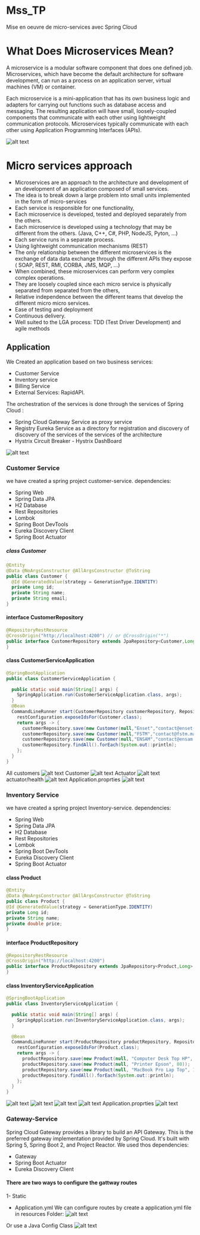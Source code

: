 # Mss_TP
Mise en oeuvre de micro-services avec Spring Cloud
# What Does Microservices Mean?

A microservice is a modular software component that does one defined job. Microservices, which have become the default architecture for software development, can run as a process on an application server, virtual machines (VM) or container.

Each microservice is a mini-application that has its own business logic and adapters for carrying out functions such as database access and messaging. The resulting application will have small, loosely-coupled components that communicate with each other using lightweight communication protocols. Microservices typically communicate with each other using Application Programming Interfaces (APIs).

![alt text](https://user-images.githubusercontent.com/56096031/139155851-ad576cbd-8e74-4c45-9f28-50757bf28ce7.PNG)
# Micro services approach
- Microservices are an approach to the architecture and development of an
development of an application composed of small services.
- The idea is to break down a large problem into small units
  implemented in the form of micro-services
- Each service is responsible for one functionality,
- Each microservice is developed, tested and deployed
  separately from the others.
- Each microservice is developed using a technology that may be different from the others.
  (Java, C++, C#, PHP, NodeJS, Pyton,
  ...)
- Each service runs in a separate process.
- Using lightweight communication mechanisms (REST)
- The only relationship between the different microservices is the exchange of data
  data exchange through the different APIs they expose (
  SOAP, REST, RMI, CORBA, JMS, MQP, ...)
- When combined, these microservices can perform very complex
  complex operations.
- They are loosely coupled since
  each micro service is physically separated from
  separated from the others,
- Relative independence between the different
  teams that develop the different micro
  micro services.
- Ease of testing and deployment
- Continuous delivery.
- Well suited to the LGA process: TDD
  (Test Driver Development) and
  agile methods

## Application
We Created an application based on two business services:
  - Customer Service
  - Inventory service
  - Billing Service
  - External Services: RapidAPI.

The orchestration of the services is done through the
  services of Spring Cloud :
  - Spring Cloud Gateway Service as proxy service
  - Registry Eureka Service as a directory for registration and discovery of
  discovery of the services of the services of the architecture
  - Hystrix Circuit Breaker - Hystrix DashBoard

![alt text](https://user-images.githubusercontent.com/56096031/139157359-27b4acdd-9914-469c-bad1-7da06ee099ea.PNG)
### Customer Service
we have created a spring project customer-service.
dependencies:
- Spring Web 
- Spring Data JPA
- H2 Database 
- Rest Repositories 
- Lombok 
- Spring Boot DevTools
- Eureka Discovery Client
- Spring Boot Actuator
##### class Customer
```java
@Entity
@Data @NoArgsConstructor @AllArgsConstructor @ToString
public class Customer {
  @Id @GeneratedValue(strategy = GenerationType.IDENTITY)
  private Long id;
  private String name;
  private String email;
}
```
#### interface CustomerRepository
```java
@RepositoryRestResource
@CrossOrigin("http://localhost:4200") // or @CrossOrigin("*")
public interface CustomerRepository extends JpaRepository<Customer,Long> {
}
```
#### class CustomerServiceApplication
```java
@SpringBootApplication
public class CustomerServiceApplication {

  public static void main(String[] args) {
    SpringApplication.run(CustomerServiceApplication.class, args);
  }
  @Bean
  CommandLineRunner start(CustomerRepository customerRepository, RepositoryRestConfiguration restConfiguration){
    restConfiguration.exposeIdsFor(Customer.class);
    return args -> {
      customerRepository.save(new Customer(null,"Enset","contact@enset-media.ma"));
      customerRepository.save(new Customer(null,"FSTM","contact@fstm.ma"));
      customerRepository.save(new Customer(null,"ENSAM","contact@ensam.ma"));
      customerRepository.findAll().forEach(System.out::println);
    };
  }
}
```
All customers
![alt text](https://user-images.githubusercontent.com/56096031/139273464-08c5b2e6-3290-4133-8b40-5b1b35bd1320.PNG)
Customer
![alt text](https://user-images.githubusercontent.com/56096031/139273680-833d132a-d648-40cd-9a37-9c72f8af5bc0.PNG)
Actuator
![alt text](https://user-images.githubusercontent.com/56096031/139273799-da28d8cc-7adb-44e2-a1cd-211e7b5fa518.PNG)
actuator/health
![alt text](https://user-images.githubusercontent.com/56096031/139273869-ac367121-7fd9-4ebf-9da5-fd85eb320b9d.PNG)
Application.proprties
![alt text](https://user-images.githubusercontent.com/56096031/139323900-54feec5b-2de1-4053-b8ed-dbd3e6fe3548.PNG)
### Inventory Service
we have created a spring project Inventory-service.
dependencies:
- Spring Web
- Spring Data JPA
- H2 Database
- Rest Repositories
- Lombok
- Spring Boot DevTools
- Eureka Discovery Client
- Spring Boot Actuator
#### class Product
```java
@Entity
@Data @NoArgsConstructor @AllArgsConstructor @ToString
public class Product {
@Id @GeneratedValue(strategy = GenerationType.IDENTITY)
private Long id;
private String name;
private double price;
}
```
#### interface ProductRepository
```java
@RepositoryRestResource
@CrossOrigin("http://localhost:4200")
public interface ProductRepository extends JpaRepository<Product,Long> {
}
```
#### class InventoryServiceApplication
```java
@SpringBootApplication
public class InventoryServiceApplication {

  public static void main(String[] args) {
    SpringApplication.run(InventoryServiceApplication.class, args);
  }

  @Bean
  CommandLineRunner start(ProductRepository productRepository, RepositoryRestConfiguration restConfiguration) {
    restConfiguration.exposeIdsFor(Product.class);
    return args -> {
      productRepository.save(new Product(null, "Computer Desk Top HP", 900));
      productRepository.save(new Product(null, "Printer Epson", 80));
      productRepository.save(new Product(null, "MacBook Pro Lap Top", 1800));
      productRepository.findAll().forEach(System.out::println);
    };
  }
}
```
![alt text](https://user-images.githubusercontent.com/56096031/139275320-d73fbe0b-6167-4109-8705-34e1cd4db165.PNG)
![alt text](https://user-images.githubusercontent.com/56096031/139275566-9b0e1eed-2293-4a1b-8266-0580114ed5c4.PNG)
![alt text](https://user-images.githubusercontent.com/56096031/139275689-8ee9910d-86ee-45e3-9769-2c6e2005e737.PNG)
![alt text](https://user-images.githubusercontent.com/56096031/139275721-6f0c0b26-e465-4557-980f-c0a38f9ad54b.PNG)
Application.proprties
![alt text](https://user-images.githubusercontent.com/56096031/139323906-c056554e-aba7-4264-a61d-00695f452bac.PNG)
### Gateway-Service
Spring Cloud Gateway provides a library to build an API Gateway.
This is the preferred gateway implementation provided by Spring Cloud.
It's built with Spring 5, Spring Boot 2, and Project Reactor.
We used thos dependencies:
- Gateway
- Spring Boot Actuator
- Eureka Discovery Client 

#### There are two ways to configure the gattway routes 
1- Static 
 - Application.yml
    We can configure routes by create a application.yml file in resources Folder:
![alt text](https://user-images.githubusercontent.com/56096031/139330419-5b076202-5125-4976-9f7d-90059fa92633.PNG)

 Or use a  Java Config Class
![alt text](https://user-images.githubusercontent.com/56096031/139334103-54b899e9-1bcd-45bc-9135-7b3591a68f23.PNG)

